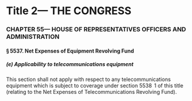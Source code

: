 
# Title 2— THE CONGRESS
### CHAPTER 55— HOUSE OF REPRESENTATIVES OFFICERS AND ADMINISTRATION
#### § 5537. Net Expenses of Equipment Revolving Fund
##### (e) Applicability to telecommunications equipment

This section shall not apply with respect to any telecommunications equipment which is subject to coverage under section 5538  1 of this title (relating to the Net Expenses of Telecommunications Revolving Fund).
